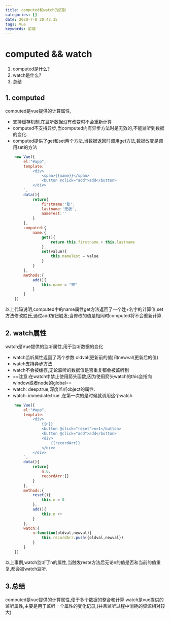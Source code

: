 ```yaml
---
title: computed和watch的区别
categories: []
date: 2020-7-8 20:42:35
tags: Vue
keywords: 前端 
---
```


# computed && watch
1. computed是什么?
2. watch是什么?
3. 总结

## 1. computed
computed是vue提供的计算属性,
* 支持缓存机制,在监听数据没有改变时不会重新计算
* computed不支持异步,当computed内有异步方法时是无效的,不能监听到数据的变化.
* computed提供了get和set两个方法,当数据返回时调用get方法,数据改变是调用set的方法
```javascript   
    new Vue({
        el:"#app",
        template:`
            <div>
                <span>{{name}}</span>
                <button @click="add">add</button>
            </div>
        `,
        data(){
            return{
                firstname:"张",
                lastname:'无极',
                nameTest:''
            }
        },
        computed:{
            name:{
                get(){
                    return this.firstname + this.lastname
                },
                set(value){
                    this.nameTest = value
                }
            }
        },
        methods:{
            add(){
                this.name = "宋"
            }
        }
    })
```
以上代码说明,computed中的name属性get方法返回了一个姓+名字的计算值,set方法修改姓氏,通过add按钮触发;当修改的值是相同时computed将不会重新计算.

## 2. watch属性
watch是Vue提供的监听属性,用于监听数据的变化
* watch监听属性返回了两个参数 oldval(更新前的值)和newval(更新后的值)
* watch支持异步方法
* watch不会被缓存,无论监听的数据值是否重复都会被监听到
* ==注意:在watch中禁止使用箭头函数,因为使用箭头watch的this会指向window或者node的global==
* watch: deep:true,深度监听object的属性.
* watch: immediate:true ,在第一次的是时候就调用这个watch
```javascript   
    new Vue({
        el:"#app",
        template:`
            <div>
                {{n}}
                <button @click="reset">n=1</button>
                <button @click="add">add</button>
                <div>
                    {{recordArr}}
                </div>
            </div>
        `,
        data(){
            return{
                n:0,
                recordArr:[]
            }
        },
        methods:{
            reset(){
                this.n = 0
            },
            add(){
                this.n ++                
            }
        },
        watch:{
            n:function(oldval,newval){
                this.recordArr.push({oldval,newval})
            }
        }
    })
```
以上事例,watch监听了n的属性,当触发reste方法后无论n的值是否和当前的值重复,都会被watch监听.

## 3.总结
computed是vue提供的计算属性,便于多个数据的整合和计算
watch是vue提供的监听属性,主要是用于监听一个属性的变化记录,(并且监听过程中消耗的资源相对较大)
